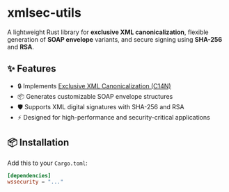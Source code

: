 # xmlsec-utils

A lightweight Rust library for **exclusive XML canonicalization**, flexible generation of **SOAP envelope** variants, and secure signing using **SHA-256** and **RSA**.

## ✨ Features

- 🔒 Implements [Exclusive XML Canonicalization (C14N)](https://www.w3.org/TR/xml-exc-c14n/)
- 📦 Generates customizable SOAP envelope structures
- 🛡️ Supports XML digital signatures with SHA-256 and RSA
- ⚡ Designed for high-performance and security-critical applications

## 📦 Installation

Add this to your `Cargo.toml`:

```toml
[dependencies]
wssecurity = "..."
